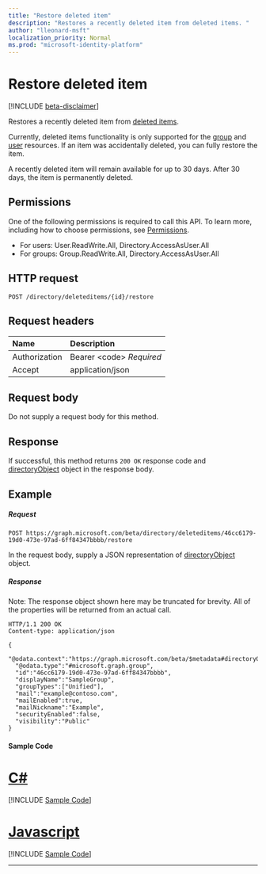 ```yaml
---
title: "Restore deleted item"
description: "Restores a recently deleted item from deleted items. "
author: "lleonard-msft"
localization_priority: Normal
ms.prod: "microsoft-identity-platform"
---
```


# Restore deleted item

[!INCLUDE [beta-disclaimer](../../includes/beta-disclaimer.md)]

Restores a recently deleted item from [deleted items](../resources/directory.md). 

Currently, deleted items functionality is only supported for the [group](../resources/group.md) and [user](../resources/user.md) resources. If an item was accidentally deleted, you can fully restore the item.

A recently deleted item will remain available for up to 30 days. After 30 days, the item is permanently deleted.

## Permissions
One of the following permissions is required to call this API. To learn more, including how to choose permissions, see [Permissions](/graph/permissions-reference).

* For users: User.ReadWrite.All, Directory.AccessAsUser.All
* For groups: Group.ReadWrite.All, Directory.AccessAsUser.All

## HTTP request
<!-- { "blockType": "ignored" } -->
```http
POST /directory/deleteditems/{id}/restore
```

## Request headers
| Name       | Description|
|:---------------|:----------|
| Authorization  | Bearer &lt;code&gt; *Required*|
| Accept | application/json |

## Request body
Do not supply a request body for this method.

## Response

If successful, this method returns `200 OK` response code and [directoryObject](../resources/directoryobject.md) object in the response body.

## Example
##### Request

<!-- {
  "blockType": "request",
  "name": "create_directoryobject_from_directory"
}-->
```http
POST https://graph.microsoft.com/beta/directory/deleteditems/46cc6179-19d0-473e-97ad-6ff84347bbbb/restore
```
In the request body, supply a JSON representation of [directoryObject](../resources/directoryobject.md) object.
##### Response
Note: The response object shown here may be truncated for brevity. All of the properties will be returned from an actual call.
<!-- {
  "blockType": "response",
  "truncated": true,
  "@odata.type": "microsoft.graph.directoryObject"
} -->
```http
HTTP/1.1 200 OK
Content-type: application/json

{
  "@odata.context":"https://graph.microsoft.com/beta/$metadata#directoryObjects/$entity",
  "@odata.type":"#microsoft.graph.group",
  "id":"46cc6179-19d0-473e-97ad-6ff84347bbbb",
  "displayName":"SampleGroup",
  "groupTypes":["Unified"],
  "mail":"example@contoso.com",
  "mailEnabled":true,
  "mailNickname":"Example",
  "securityEnabled":false,
  "visibility":"Public"
}
```
#### Sample Code
# [C#](#tab/CS)
[!INCLUDE [Sample Code]( ../includes/create_directoryobject_from_directory-C#-snippets.md)]

# [Javascript](#tab/Javascript)
[!INCLUDE [Sample Code]( ../includes/create_directoryobject_from_directory-Javascript-snippets.md)]

---


<!-- uuid: 8fcb5dbc-d5aa-4681-8e31-b001d5168d79
2015-10-25 14:57:30 UTC -->
<!--
{
  "type": "#page.annotation",
  "description": "Create deletedItem",
  "keywords": "",
  "section": "documentation",
  "tocPath": "",
  "suppressions": [
    "Error: /api-reference/beta/api/directory-deleteditems-restore.md:\r\n      Exception processing links.\r\n    System.ArgumentException: Link Definition was null. Link text: !INCLUDE [beta-disclaimer](../../includes/beta-disclaimer.md)\r\n      at ApiDoctor.Validation.DocFile.get_LinkDestinations()\r\n      at ApiDoctor.Validation.DocSet.ValidateLinks(Boolean includeWarnings, String[] relativePathForFiles, IssueLogger issues, Boolean requireFilenameCaseMatch, Boolean printOrphanedFiles)"
  ]
}
-->

